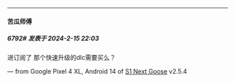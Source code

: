 ﻿*****

####  苦瓜师傅  
##### 6792#       发表于 2024-2-15 22:03

进订阅了 那个快速升级的dlc需要买么？

— from Google Pixel 4 XL, Android 14 of [S1 Next Goose](https://pan.baidu.com/s/1mi43uRm) v2.5.4

